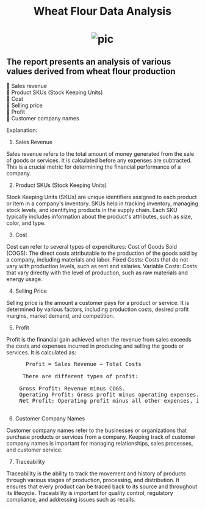 # <p align="center"> Wheat Flour Data Analysis

# <p align="center">![pic](https://media-cldnry.s-nbcnews.com/image/upload/t_fit-1500w,f_auto,q_auto:best/newscms/2020_22/1574082/whole-grain-bread-te-main2-200528.jpg)</p>

## The report presents an analysis of various values derived from wheat flour production 

 🚩 Sales revenue  <br> 
 🚩 Product SKUs (Stock Keeping Units)  <br> 
 🚩 Cost  <br> 
 🚩 Selling price <br> 
 🚩 Profit <br> 
 🚩 Customer company names <br>


Explanation:

1. Sales Revenue
   
Sales revenue refers to the total amount of money generated from the sale of goods or services. It is calculated before any expenses are subtracted. This is a crucial metric for determining the financial performance of a company.

2. Product SKUs (Stock Keeping Units)
   
Stock Keeping Units (SKUs) are unique identifiers assigned to each product or item in a company's inventory. SKUs help in tracking inventory, managing stock levels, and identifying products in the supply chain. Each SKU typically includes information about the product's attributes, such as size, color, and type.

3. Cost
   
Cost can refer to several types of expenditures: Cost of Goods Sold (COGS): The direct costs attributable to the production of the goods sold by a company, including materials and labor.
Fixed Costs: Costs that do not vary with production levels, such as rent and salaries.
Variable Costs: Costs that vary directly with the level of production, such as raw materials and energy usage.

4. Selling Price
   
Selling price is the amount a customer pays for a product or service. It is determined by various factors, including production costs, desired profit margins, market demand, and competition.

5. Profit
   
Profit is the financial gain achieved when the revenue from sales exceeds the costs and expenses incurred in producing and selling the goods or services. It is calculated as:

<pre>
      Profit = Sales Revenue − Total Costs
 
     There are different types of profit:

    Gross Profit: Revenue minus COGS.
    Operating Profit: Gross profit minus operating expenses.
    Net Profit: Operating profit minus all other expenses, including taxes and interest.
 </pre>

 
6. Customer Company Names
   
Customer company names refer to the businesses or organizations that purchase products or services from a company. Keeping track of customer company names is important for managing relationships, sales processes, and customer service.

7. Traceability
 
Traceability is the ability to track the movement and history of products through various stages of production, processing, and distribution. It ensures that every product can be traced back to its source and throughout its lifecycle. Traceability is important for quality control, regulatory compliance, and addressing issues such as recalls.








